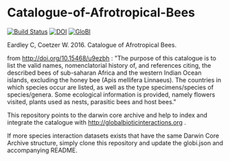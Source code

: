 # Catalogue-of-Afrotropical-Bees
[![Build Status](https://travis-ci.com/globalbioticinteractions/Catalogue-of-Afrotropical-Bees.svg)](https://travis-ci.com/globalbioticinteractions/Catalogue-of-Afrotropical-Bees) [![DOI](https://zenodo.org/badge/49530672.svg)](https://zenodo.org/badge/latestdoi/49530672) [![GloBI](http://api.globalbioticinteractions.org/interaction.svg?accordingTo=globi:globalbioticinteractions/Catalogue-of-Afrotropical-Bees)](http://globalbioticinteractions.org/?accordingTo=globi:globalbioticinteractions/Catalogue-of-Afrotropical-Bees)

Eardley C, Coetzer W. 2016. Catalogue of Afrotropical Bees. 

from http://doi.org/10.15468/u9ezbh : "The purpose of this catalogue is to list the valid names, nomenclatorial history of, and references citing, the described bees of sub-saharan Africa and the western Indian Ocean islands, excluding the honey bee (Apis mellifera Linnaeus). The countries in which species occur are listed, as well as the type specimens/species of species/genera. Some ecological information is provided, namely flowers visited, plants used as nests, parasitic bees and host bees."

This repository points to the darwin core archive and help to index and integrate the catalogue with http://globalbioticinteractions.org .

If more species interaction datasets exists that have the same Darwin Core Archive structure, simply clone this repository and update the globi.json and accompanying README.
